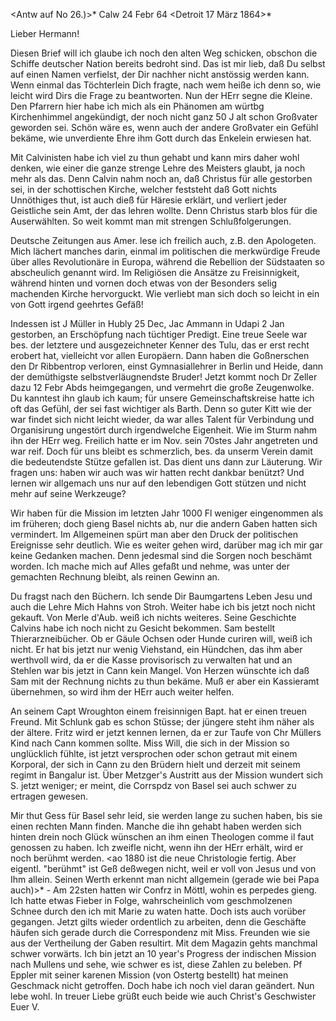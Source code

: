 <Antw auf No 26.)>* Calw 24 Febr 64
 <Detroit 17 März 1864>*

Lieber Hermann!

Diesen Brief will ich glaube ich noch den alten Weg schicken, obschon die Schiffe deutscher Nation bereits bedroht sind. Das ist mir lieb, daß Du selbst auf einen Namen verfielst, der Dir nachher nicht anstössig werden kann. Wenn einmal das Töchterlein Dich fragte, nach wem heiße ich denn so, wie leicht wird Dirs die Frage zu beantworten. Nun der HErr segne die Kleine. Den Pfarrern hier habe ich mich als ein Phänomen am würtbg Kirchenhimmel angekündigt, der noch nicht ganz 50 J alt schon Großvater geworden sei. Schön wäre es, wenn auch der andere Großvater ein Gefühl bekäme, wie unverdiente Ehre ihm Gott durch das Enkelein erwiesen hat.

Mit Calvinisten habe ich viel zu thun gehabt und kann mirs daher wohl denken, wie einer die ganze strenge Lehre des Meisters glaubt, ja noch mehr als das. Denn Calvin nahm noch an, daß Christus für alle gestorben sei, in der schottischen Kirche, welcher feststeht daß Gott nichts Unnöthiges thut, ist auch dieß für Häresie erklärt, und verliert jeder Geistliche sein Amt, der das lehren wollte. Denn Christus starb blos für die Auserwählten. So weit kommt man mit strengen Schlußfolgerungen.

Deutsche Zeitungen aus Amer. lese ich freilich auch, z.B. den Apologeten. Mich lächert manches darin, einmal im politischen die merkwürdige Freude über alles Revolutionäre in Europa, während die Rebellion der Südstaaten so abscheulich genannt wird. Im Religiösen die Ansätze zu Freisinnigkeit, während hinten und vornen doch etwas von der Besonders selig machenden Kirche hervorguckt. Wie verliebt man sich doch so leicht in ein von Gott irgend geehrtes Gefäß!

Indessen ist J Müller in Hubly 25 Dec, Jac Ammann in Udapi 2 Jan gestorben, an Erschöpfung nach tüchtiger Predigt. Eine treue Seele war bes. der letztere und ausgezeichneter Kenner des Tulu, das er erst recht erobert hat, vielleicht vor allen Europäern. Dann haben die Goßnerschen den Dr Ribbentrop verloren, einst Gymnasiallehrer in Berlin und Heide, dann der demüthigste selbstverläugnendste Bruder! Jetzt kommt noch Dr Zeller dazu 12 Febr Abds heimgegangen, und vermehrt die große Zeugenwolke. Du kanntest ihn glaub ich kaum; für unsere Gemeinschaftskreise hatte ich oft das Gefühl, der sei fast wichtiger als Barth. Denn so guter Kitt wie der war findet sich nicht leicht wieder, da war alles Talent für Verbindung und Organisirung ungestört durch irgendwelche Eigenheit. Wie im Sturm nahm ihn der HErr weg. Freilich hatte er im Nov. sein 70stes Jahr angetreten und war reif. Doch für uns bleibt es schmerzlich, bes. da unserm Verein damit die bedeutendste Stütze gefallen ist. Das dient uns dann zur Läuterung. Wir fragen uns: haben wir auch was wir hatten recht dankbar benützt? Und lernen wir allgemach uns nur auf den lebendigen Gott stützen und nicht mehr auf seine Werkzeuge?

Wir haben für die Mission im letzten Jahr 1000 Fl weniger eingenommen als im früheren; doch gieng Basel nichts ab, nur die andern Gaben hatten sich vermindert. Im Allgemeinen spürt man aber den Druck der politischen Ereignisse sehr deutlich. Wie es weiter gehen wird, darüber mag ich mir gar keine Gedanken machen. Denn jedesmal sind die Sorgen noch beschämt worden. Ich mache mich auf Alles gefaßt und nehme, was unter der gemachten Rechnung bleibt, als reinen Gewinn an.

Du fragst nach den Büchern. Ich sende Dir Baumgartens Leben Jesu und auch die Lehre Mich Hahns von Stroh. Weiter habe ich bis jetzt noch nicht gekauft. Von Merle d'Aub. weiß ich nichts weiteres. Seine Geschichte Calvins habe ich noch nicht zu Gesicht bekommen. Sam bestellt Thierarzneibücher. Ob er Gäule Ochsen oder Hunde curiren will, weiß ich nicht. Er hat bis jetzt nur wenig Viehstand, ein Hündchen, das ihm aber werthvoll wird, da er die Kasse provisorisch zu verwalten hat und an Stehlen war bis jetzt in Cann kein Mangel. Von Herzen wünschte ich daß Sam mit der Rechnung nichts zu thun bekäme. Muß er aber ein Kassieramt übernehmen, so wird ihm der HErr auch weiter helfen.

An seinem Capt Wroughton einem freisinnigen Bapt. hat er einen treuen Freund. Mit Schlunk gab es schon Stüsse; der jüngere steht ihm näher als der ältere. Fritz wird er jetzt kennen lernen, da er zur Taufe von Chr Müllers Kind nach Cann kommen sollte. Miss Will, die sich in der Mission so unglücklich fühlte, ist jetzt versprochen oder schon getraut mit einem Korporal, der sich in Cann zu den Brüdern hielt und derzeit mit seinem regimt in Bangalur ist. Über Metzger's Austritt aus der Mission wundert sich S. jetzt weniger; er meint, die Corrspdz von Basel sei auch schwer zu ertragen gewesen.

Mir thut Gess für Basel sehr leid, sie werden lange zu suchen haben, bis sie einen rechten Mann finden. Manche die ihn gehabt haben werden sich hinten drein noch Glück wünschen an ihm einen Theologen comme il faut genossen zu haben. Ich zweifle nicht, wenn ihn der HErr erhält, wird er noch berühmt werden. <ao 1880 ist die neue Christologie fertig. Aber eigentl. "berühmt" ist Geß deßwegen nicht, weil er voll von Jesus und von Ihm allein. Seinen Werth erkennt man nicht allgemein (gerade wie bei Papa auch)>* - Am 22sten hatten wir Confrz in Möttl, wohin es perpedes gieng. Ich hatte etwas Fieber in Folge, wahrscheinlich vom geschmolzenen Schnee durch den ich mit Marie zu waten hatte. Doch ists auch vorüber gegangen. Jetzt gilts wieder ordentlich zu arbeiten, denn die Geschäfte häufen sich gerade durch die Correspondenz mit Miss. Freunden wie sie aus der Vertheilung der Gaben resultirt. Mit dem Magazin gehts manchmal schwer vorwärts. Ich bin jetzt an 10 year's Progress der indischen Mission nach Mullens und sehe, wie schwer es ist, diese Zahlen zu beleben. Pf Eppler mit seiner karenen Mission (von Ostertg bestellt) hat meinen Geschmack nicht getroffen. Doch habe ich noch viel daran geändert. Nun lebe wohl. In treuer Liebe grüßt euch beide wie auch Christ's Geschwister
 Euer V.
